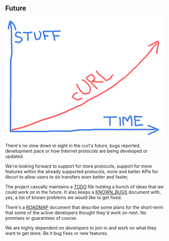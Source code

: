 ## Future

![curl future](devgraph-800.png)

There's no slow down in sight in the curl's future, bugs reported, development
pace or how Internet protocols are being developed or updated.

We're looking forward to support for more protocols, support for more features
within the already supported protocols, more and better APIs for libcurl to
allow users to do transfers even better and faster,

The project casually maintains a [TODO](https://curl.haxx.se/docs/todo.html)
file holding a bunch of ideas that we could work on in the future. It also
keeps a [KNOWN_BUGS](https://curl.haxx.se/docs/knownbugs.html) document with,
yes, a list of known problems we would like to get fixed.

There's a [ROADMAP](https://curl.haxx.se/dev/roadmap.html) document that
describe some plans for the short-term that some of the active developers
thought they'd work on next. No promises or guarantees of course.

We are highly dependent on developers to join in and work on what they want to
get done. Be it bug fixes or new features.
